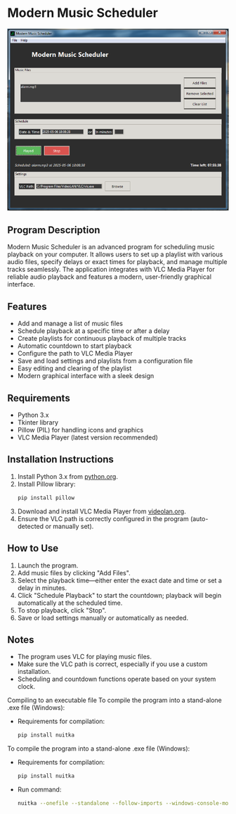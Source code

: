 # Modern Music Scheduler

![Music Scheduler](mms.png)

## Program Description

Modern Music Scheduler is an advanced program for scheduling music playback on your computer. It allows users to set up a playlist with various audio files, specify delays or exact times for playback, and manage multiple tracks seamlessly. The application integrates with VLC Media Player for reliable audio playback and features a modern, user-friendly graphical interface.

## Features

- Add and manage a list of music files
- Schedule playback at a specific time or after a delay
- Create playlists for continuous playback of multiple tracks
- Automatic countdown to start playback
- Configure the path to VLC Media Player
- Save and load settings and playlists from a configuration file
- Easy editing and clearing of the playlist
- Modern graphical interface with a sleek design

## Requirements

- Python 3.x
- Tkinter library
- Pillow (PIL) for handling icons and graphics
- VLC Media Player (latest version recommended)

## Installation Instructions

1. Install Python 3.x from [python.org](https://www.python.org/).
2. Install Pillow library:
   ```bash
   pip install pillow
   ```
3. Download and install VLC Media Player from [videolan.org](https://www.videolan.org/).
4. Ensure the VLC path is correctly configured in the program (auto-detected or manually set).

## How to Use

1. Launch the program.
2. Add music files by clicking "Add Files".
3. Select the playback time—either enter the exact date and time or set a delay in minutes.
4. Click "Schedule Playback" to start the countdown; playback will begin automatically at the scheduled time.
5. To stop playback, click "Stop".
6. Save or load settings manually or automatically as needed.

## Notes

- The program uses VLC for playing music files.
- Make sure the VLC path is correct, especially if you use a custom installation.
- Scheduling and countdown functions operate based on your system clock.

Compiling to an executable file
To compile the program into a stand-alone .exe file (Windows):

- Requirements for compilation:
    
    ```bash
    pip install nuitka

To compile the program into a stand-alone .exe file (Windows):

- Requirements for compilation:
    
    ```bash
    pip install nuitka

- Run command:

    ```bash
    nuitka --onefile --standalone --follow-imports --windows-console-mode=disable --windows-icon-from-ico=mms.ico --include-data-files=C:\Path\to\icon\mms.ico=mms.ico --enable-plugin=tk-inter --enable-plugin=pylint-warnings mms.py


